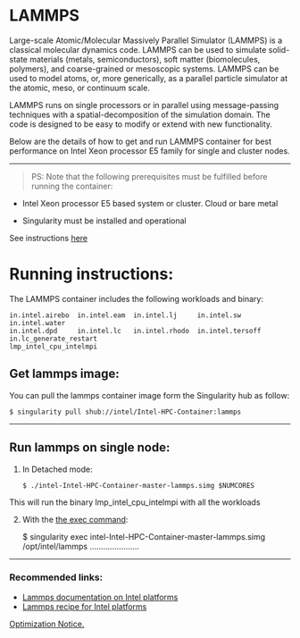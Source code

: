 # LAMMPS

Large-scale Atomic/Molecular Massively Parallel Simulator (LAMMPS) is a classical molecular dynamics code. LAMMPS can be used to simulate solid-state materials (metals, semiconductors), soft matter (biomolecules, polymers), and coarse-grained or mesoscopic systems. LAMMPS can be used to model atoms, or, more generically, as a parallel particle simulator at the atomic, meso, or continuum scale.

LAMMPS runs on single processors or in parallel using message-passing techniques with a spatial-decomposition of the simulation domain. The code is designed to be easy to modify or extend with new functionality.

Below are the details of how to get and run LAMMPS container for best performance on Intel Xeon processor E5 family for single and cluster nodes.

***
> PS: Note that the following prerequisites must be fulfilled before running the container:

  - Intel Xeon processor E5 based system or cluster. Cloud or bare metal 

  - Singularity must be installed and operational

See instructions [here](https://github.com/intel/Intel-HPC-Container/wiki/3.-Documentation-running-CSPs)

# Running instructions:
The LAMMPS container includes the following workloads and binary: 
 
    in.intel.airebo  in.intel.eam  in.intel.lj     in.intel.sw       in.intel.water       
    in.intel.dpd     in.intel.lc   in.intel.rhodo  in.intel.tersoff  in.lc_generate_restart
    lmp_intel_cpu_intelmpi

## Get lammps image:

You can pull the lammps container image form the Singularity hub as follow:

	$ singularity pull shub://intel/Intel-HPC-Container:lammps

***
## Run lammps on single node:

1.  In Detached mode:
	
        $ ./intel-Intel-HPC-Container-master-lammps.simg $NUMCORES

This will run the binary lmp_intel_cpu_intelmpi with all the workloads

2.  With the [the exec command](http://singularity.lbl.gov/docs-exec): 

	   $ singularity exec intel-Intel-HPC-Container-master-lammps.simg /opt/intel/lammps ......................
	

***
### Recommended links:

* [Lammps documentation on Intel platforms](http://lammps.sandia.gov/doc/accelerate_intel.html)
* [Lammps recipe for Intel platforms](https://software.intel.com/en-us/articles/recipe-lammps-for-intel-xeon-phi-processors)



[Optimization Notice.](https://software.intel.com/en-us/articles/optimization-notice#opt-en)
